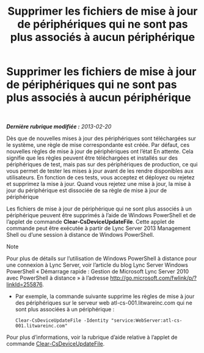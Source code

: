 ﻿---
title: Supprimer les fichiers de mise à jour de périphériques qui ne sont pas plus associés à aucun périphérique
TOCTitle: Supprimer les fichiers de mise à jour de périphériques qui ne sont pas plus associés à aucun périphérique
ms:assetid: ecebbf73-b456-4990-a91d-308b84d39404
ms:mtpsurl: https://technet.microsoft.com/fr-fr/library/JJ994084(v=OCS.15)
ms:contentKeyID: 53095557
ms.date: 05/20/2016
mtps_version: v=OCS.15
ms.translationtype: HT
---

# Supprimer les fichiers de mise à jour de périphériques qui ne sont pas plus associés à aucun périphérique

 

_**Dernière rubrique modifiée :** 2013-02-20_

Dès que de nouvelles mises à jour des périphériques sont téléchargées sur le système, une règle de mise correspondante est créée. Par défaut, ces nouvelles règles de mise à jour de périphériques ont l’état En attente. Cela signifie que les règles peuvent être téléchargées et installés sur des périphériques de test, mais pas sur des périphériques de production, ce qui vous permet de tester les mises à jour avant de les rendre disponibles aux utilisateurs. En fonction de ces tests, vous acceptez et déployez ou rejetez et supprimez la mise à jour. Quand vous rejetez une mise à jour, la mise à jour du périphérique est dissociée de sa règle de mise à jour de périphérique


Les fichiers de mise à jour de périphérique qui ne sont plus associés à un périphérique peuvent être supprimés à l’aide de Windows PowerShell et de l’applet de commande **Clear-CsDeviceUpdateFile**. Cette applet de commande peut être exécutée à partir de Lync Server 2013 Management Shell ou d’une session à distance de Windows PowerShell.

> [!note]  
> Pour plus de détails sur l’utilisation de Windows PowerShell à distance pour une connexion à Lync Server, voir l’article du blog Lync Server Windows PowerShell « Démarrage rapide : Gestion de Microsoft Lync Server 2010 avec PowerShell à distance » à l’adresse <a href="http://go.microsoft.com/fwlink/p/?linkid=255876">http://go.microsoft.com/fwlink/p/?linkId=255876</a>.


  - Par exemple, la commande suivante supprime les règles de mise à jour des périphériques sur le serveur web atl-cs-001.litwareinc.com qui ne sont plus associées à un périphérique :
    
        Clear-CsDeviceUpdateFile -Identity "service:WebServer:atl-cs-001.litwareinc.com"

Pour plus d’informations, voir la rubrique d’aide relative à l’applet de commande [Clear-CsDeviceUpdateFile](https://docs.microsoft.com/en-us/powershell/module/skype/Clear-CsDeviceUpdateFile).

